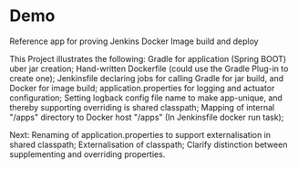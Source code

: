 # Demo
Reference app for proving Jenkins Docker Image build and deploy

This Project illustrates the following:
Gradle for application (Spring BOOT) uber jar creation;
Hand-written Dockerfile (could use the Gradle Plug-in to create one);
Jenkinsfile declaring jobs for calling Gradle for jar build, and Docker for image build;
application.properties for logging and actuator configuration;
Setting logback config file name to make app-unique, and thereby supporting overriding is shared classpath;
Mapping of internal "/apps" directory to Docker host "/apps" (In Jenkinsfile docker run task);

Next:
Renaming of application.properties to support externalisation in shared classpath;
Externalisation of classpath;
Clarify distinction between supplementing and overriding properties.
